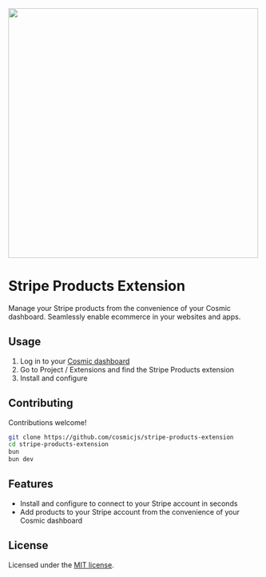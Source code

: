 <img src="https://imgix.cosmicjs.com/13f2b2e0-eaef-11ee-b074-b5c8fe3ef189-Stripe.svg" width="500" height="500" />

# Stripe Products Extension

Manage your Stripe products from the convenience of your Cosmic dashboard. Seamlessly enable ecommerce in your websites and apps.

## Usage

1. Log in to your [Cosmic dashboard](https://app.cosmicjs.com/login)
2. Go to Project / Extensions and find the Stripe Products extension
3. Install and configure

## Contributing
Contributions welcome!
```bash
git clone https://github.com/cosmicjs/stripe-products-extension
cd stripe-products-extension
bun
bun dev
```

## Features

- Install and configure to connect to your Stripe account in seconds
- Add products to your Stripe account from the convenience of your Cosmic dashboard

## License

Licensed under the [MIT license](https://github.com/cosmicjs/stripe-products-extension/blob/main/LICENSE.md).
